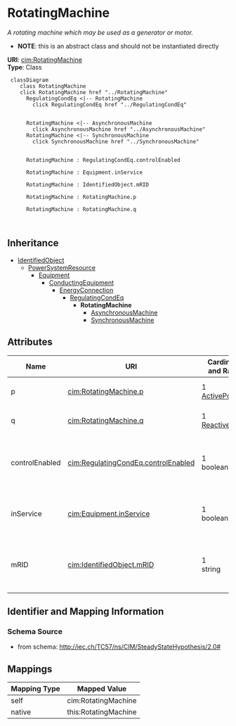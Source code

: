# RotatingMachine


_A rotating machine which may be used as a generator or motor._




* __NOTE__: this is an abstract class and should not be instantiated directly


**URI**: [cim:RotatingMachine](http://iec.ch/TC57/CIM100#RotatingMachine)<br />
**Type**: Class




```mermaid
 classDiagram
    class RotatingMachine
    click RotatingMachine href "../RotatingMachine"
      RegulatingCondEq <|-- RotatingMachine
        click RegulatingCondEq href "../RegulatingCondEq"
      

      RotatingMachine <|-- AsynchronousMachine
        click AsynchronousMachine href "../AsynchronousMachine"
      RotatingMachine <|-- SynchronousMachine
        click SynchronousMachine href "../SynchronousMachine"
      
      
      RotatingMachine : RegulatingCondEq.controlEnabled
        
      RotatingMachine : Equipment.inService
        
      RotatingMachine : IdentifiedObject.mRID
        
      RotatingMachine : RotatingMachine.p
        
      RotatingMachine : RotatingMachine.q
        
      
```





## Inheritance
* [IdentifiedObject](IdentifiedObject.md)
    * [PowerSystemResource](PowerSystemResource.md)
        * [Equipment](Equipment.md)
            * [ConductingEquipment](ConductingEquipment.md)
                * [EnergyConnection](EnergyConnection.md)
                    * [RegulatingCondEq](RegulatingCondEq.md)
                        * **RotatingMachine**
                            * [AsynchronousMachine](AsynchronousMachine.md)
                            * [SynchronousMachine](SynchronousMachine.md)



## Attributes


| Name | URI | Cardinality and Range | Description | Inheritance |
| ---  | --- | --- | --- | --- |
| p | [cim:RotatingMachine.p](http://iec.ch/TC57/CIM100#RotatingMachine.p) | 1 <br />  [ActivePower](ActivePower.md)  | Active power injection | direct |
| q | [cim:RotatingMachine.q](http://iec.ch/TC57/CIM100#RotatingMachine.q) | 1 <br />  [ReactivePower](ReactivePower.md)  | Reactive power injection | direct |
| controlEnabled | [cim:RegulatingCondEq.controlEnabled](http://iec.ch/TC57/CIM100#RegulatingCondEq.controlEnabled) | 1 <br />  boolean  | Specifies the regulation status of the equipment | [RegulatingCondEq](RegulatingCondEq.md) |
| inService | [cim:Equipment.inService](http://iec.ch/TC57/CIM100#Equipment.inService) | 1 <br />  boolean  | Specifies the availability of the equipment | [Equipment](Equipment.md) |
| mRID | [cim:IdentifiedObject.mRID](http://iec.ch/TC57/CIM100#IdentifiedObject.mRID) | 1 <br />  string  | Master resource identifier issued by a model authority | [IdentifiedObject](IdentifiedObject.md) |









## Identifier and Mapping Information







### Schema Source


* from schema: http://iec.ch/TC57/ns/CIM/SteadyStateHypothesis/2.0#





## Mappings

| Mapping Type | Mapped Value |
| ---  | ---  |
| self | cim:RotatingMachine |
| native | this:RotatingMachine |




